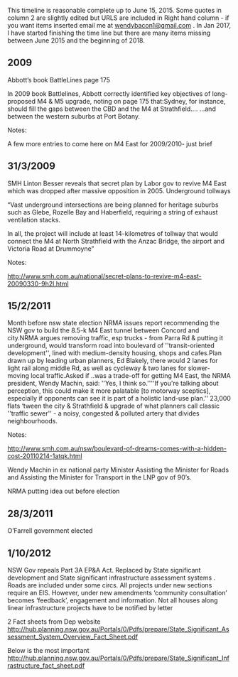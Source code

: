 This timeline is reasonable complete up to June 15, 2015. Some quotes in column 2 are slightly edited but URLS are included in Right hand column - if you want items inserted email me at wendybacon1@gmail.com . In Jan 2017, I have started finishing the time line but there are many items missing between June 2015 and the beginning of 2018. 

## 2009

Abbott’s book BattleLines page 175

In 2009 book Battlelines, Abbott correctly identified  key objectives of long-proposed M4 & M5 upgrade, noting on page 175 that:Sydney, for instance, should fill the gaps between the CBD and the M4 at Strathfield…. ...and between the western suburbs at Port Botany.

Notes:

A few more entries to come here on M4 East for 2009/2010- just brief

## 31/3/2009

SMH Linton Besser reveals that secret plan by Labor gov to revive M4 East which was dropped after massive opposition in 2005. Underground tollways 

“Vast underground intersections are being planned for heritage suburbs such as Glebe, Rozelle Bay and Haberfield, requiring a string of exhaust ventilation stacks.

In all, the project will include at least 14-kilometres of tollway that would connect the M4 at North Strathfield with the Anzac Bridge, the airport and Victoria Road at Drummoyne”

Notes:

http://www.smh.com.au/national/secret-plans-to-revive-m4-east-20090330-9h2l.html

## 15/2/2011

Month before nsw state election NRMA issues report recommending the NSW gov to build the 8.5-k M4 East tunnel between Concord and city.NRMA argues removing traffic, esp trucks - from Parra Rd & putting it underground, would transform road into boulevard of ''transit-oriented development'', lined with medium-density housing, shops and cafes.Plan drawn up by leading urban planners, Ed Blakely, there would 2 lanes for light rail along middle Rd, as well as cycleway & two lanes for slower-moving local traffic.Asked if ..was a trade-off for getting M4 East, the NRMA president, Wendy Machin, said: ''Yes, I think so.''''If you're talking about perception, this could make it more palatable [to motorway sceptics], especially if opponents can see it is part of a holistic land-use plan.'' 23,000 flats ‘tween the city & Strathfield & upgrade of what planners call classic ''traffic sewer'' - a noisy, congested & polluted artery that divides neighbourhoods.

Notes:

http://www.smh.com.au/nsw/boulevard-of-dreams-comes-with-a-hidden-cost-20110214-1atqk.html

Wendy Machin in ex national party Minister Assisting the Minister for Roads and Assisting the Minister for Transport in the LNP gov of 90’s. 

NRMA putting idea out before election

## 28/3/2011

O’Farrell government elected 

## 1/10/2012

NSW Gov repeals Part 3A EP&A Act. Replaced by State significant development and State significant infrastructure assessment systems . Roads are included under some circs. All projects under new sections require an EIS. However, under  new amendments ‘community consultation’ becomes ‘feedback’, engagement and information. Not all houses along linear infrastructure projects have to be notified by letter 

2 Fact sheets from Dep website
http://hub.planning.nsw.gov.au/Portals/0/Pdfs/prepare/State_Significant_Assessment_System_Overview_Fact_Sheet.pdf

Below is the most important 
http://hub.planning.nsw.gov.au/Portals/0/Pdfs/prepare/State_Significant_Infrastructure_fact_sheet.pdf
